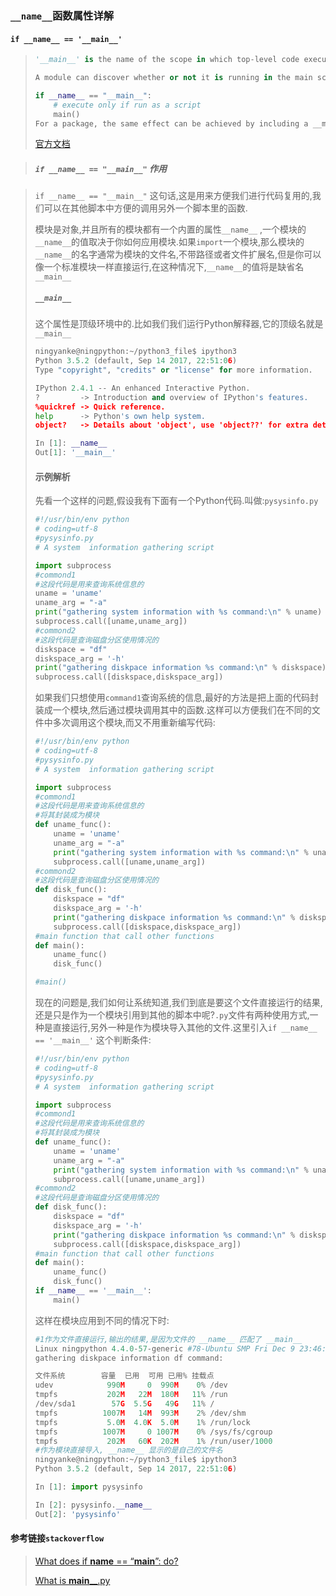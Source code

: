 ###  `__name__`函数属性详解

#### `if __name__ == '__main__'`



> ```python
> '__main__' is the name of the scope in which top-level code executes. A module’s __name__ is set equal to '__main__' when read from standard input, a script, or from an interactive prompt.
>
> A module can discover whether or not it is running in the main scope by checking its own __name__, which allows a common idiom for conditionally executing code in a module when it is run as a script or with python -m but not when it is imported:
>
> if __name__ == "__main__":
>     # execute only if run as a script
>     main()
> For a package, the same effect can be achieved by including a __main__.py module, the contents of which will be executed when the module is run with -m.
> ```
>
> [官方文档](https://docs.python.org/3/library/__main__.html)

> ##### `if __name__ == "__main__"` 作用

> `if __name__ == "__main__"` 这句话,这是用来方便我们进行代码复用的,我们可以在其他脚本中方便的调用另外一个脚本里的函数.
>
> 模块是对象,并且所有的模块都有一个内置的属性`__name__` ,一个模块的`__name__`的值取决于你如何应用模块.如果`import`一个模块,那么模块的`__name__`的名字通常为模块的文件名,不带路径或者文件扩展名,但是你可以像一个标准模块一样直接运行,在这种情况下,`__name__`的值将是缺省名`__main__`
>
> #####   `__main__`
>
> 这个属性是顶级环境中的.比如我们我们运行Python解释器,它的顶级名就是`__main__`
>
> ```python
> ningyanke@ningpython:~/python3_file$ ipython3
> Python 3.5.2 (default, Sep 14 2017, 22:51:06) 
> Type "copyright", "credits" or "license" for more information.
>
> IPython 2.4.1 -- An enhanced Interactive Python.
> ?         -> Introduction and overview of IPython's features.
> %quickref -> Quick reference.
> help      -> Python's own help system.
> object?   -> Details about 'object', use 'object??' for extra details.
>
> In [1]: __name__
> Out[1]: '__main__'
> ```
>
> ####  示例解析
>
> 先看一个这样的问题,假设我有下面有一个Python代码.叫做:`pysysinfo.py`
>
> ```python
> #!/usr/bin/env python
> # coding=utf-8
> #pysysinfo.py
> # A system  information gathering script
>
> import subprocess
> #commond1
> #这段代码是用来查询系统信息的
> uname = 'uname'
> uname_arg = "-a"
> print("gathering system information with %s command:\n" % uname)
> subprocess.call([uname,uname_arg])
> #commond2
> #这段代码是查询磁盘分区使用情况的
> diskspace = "df"
> diskspace_arg = '-h'
> print("gathering diskpace information %s command:\n" % diskspace)
> subprocess.call([diskspace,diskspace_arg])
> ```
>
> 如果我们只想使用`command1`查询系统的信息,最好的方法是把上面的代码封装成一个模块,然后通过模块调用其中的函数.这样可以方便我们在不同的文件中多次调用这个模块,而又不用重新编写代码:
>
> ```python
> #!/usr/bin/env python
> # coding=utf-8
> #pysysinfo.py
> # A system  information gathering script
>
> import subprocess
> #commond1
> #这段代码是用来查询系统信息的
> #将其封装成为模块
> def uname_func():
>     uname = 'uname'
>     uname_arg = "-a"
>     print("gathering system information with %s command:\n" % uname)
>     subprocess.call([uname,uname_arg])
> #commond2
> #这段代码是查询磁盘分区使用情况的
> def disk_func():
>     diskspace = "df"
>     diskspace_arg = '-h'
>     print("gathering diskpace information %s command:\n" % diskspace)
>     subprocess.call([diskspace,diskspace_arg])
> #main function that call other functions
> def main():
>     uname_func()
>     disk_func()
>
> #main()
> ```
>
> 现在的问题是,我们如何让系统知道,我们到底是要这个文件直接运行的结果,还是只是作为一个模块引用到其他的脚本中呢?`.py`文件有两种使用方式,一种是直接运行,另外一种是作为模块导入其他的文件.这里引入`if __name__ == '__main__'` 这个判断条件:
>
> ```python
> #!/usr/bin/env python
> # coding=utf-8
> #pysysinfo.py
> # A system  information gathering script
>
> import subprocess
> #commond1
> #这段代码是用来查询系统信息的
> #将其封装成为模块
> def uname_func():
>     uname = 'uname'
>     uname_arg = "-a"
>     print("gathering system information with %s command:\n" % uname)
>     subprocess.call([uname,uname_arg])
> #commond2
> #这段代码是查询磁盘分区使用情况的
> def disk_func():
>     diskspace = "df"
>     diskspace_arg = '-h'
>     print("gathering diskpace information %s command:\n" % diskspace)
>     subprocess.call([diskspace,diskspace_arg])
> #main function that call other functions
> def main():
>     uname_func()
>     disk_func()
> if __name__ == '__main__':
>     main()
> ```
>
> 这样在模块应用到不同的情况下时:
>
> ```python
> #1作为文件直接运行,输出的结果,是因为文件的 __name__ 匹配了 __main__
> Linux ningpython 4.4.0-57-generic #78-Ubuntu SMP Fri Dec 9 23:46:51 UTC 2016 i686 i686 i686 GNU/Linux
> gathering diskpace information df command:
>
> 文件系统        容量  已用  可用 已用% 挂载点
> udev            990M     0  990M    0% /dev
> tmpfs           202M   22M  180M   11% /run
> /dev/sda1        57G  5.5G   49G   11% /
> tmpfs          1007M   14M  993M    2% /dev/shm
> tmpfs           5.0M  4.0K  5.0M    1% /run/lock
> tmpfs          1007M     0 1007M    0% /sys/fs/cgroup
> tmpfs           202M   60K  202M    1% /run/user/1000
> #作为模块直接导入, __name__ 显示的是自己的文件名
> ningyanke@ningpython:~/python3_file$ ipython3
> Python 3.5.2 (default, Sep 14 2017, 22:51:06) 
>
> In [1]: import pysysinfo
>
> In [2]: pysysinfo.__name__
> Out[2]: 'pysysinfo'
> ```

#### 参考链接`stackoverflow`

> [What does if __name__ == “__main__”: do?](https://stackoverflow.com/questions/419163/what-does-if-name-main-do/26369628#26369628)
>
> [What is  __main____.py](https://stackoverflow.com/questions/4042905/what-is-main-py)

